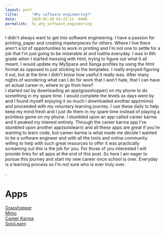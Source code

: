 ```yaml
---
layout: post
title:      "Why software engineering?"
date:       2020-05-20 03:43:22 -0400
permalink:  h1_why_software_engineering
---
```




I didn't always want to get into software engineering.  I have a passion for printing,  paper and creating masterpieces for others.  Where I live there aren't a lot of opportunities to work in printing and I'm not one to settle for a job that I'm just going to be miserable at and loathe everyday. 
    I was in 6th grade when I started messing with html, trying to figure out what it all meant. I would update my MySpace and Xanga profiles by using the html format as opposed to just sticking to the templates. I really enjoyed figuring it out,  but at the time I didn't know how useful it really was.  After many nights of wondering what can I do for work that I won't hate,  that I can have an actual career in, where to go from here?  
		  I started out by downloading an app(grasshopper) on my phone to do something in my spare time. I would complete the levels as days went by and I found myself enjoying it so much I downloaded another app(mimo) and proceeded with my voluntary learning journey. I use these daily to help keep my mind fresh and I just do them in my spare time instead of playing a pointless game on my phone.  I stumbled upon an app called career karma and it peaked my interest entirely.  Through the career karma app I've stumbled upon another app(sololearn) and all these apps are great if you're wanting to learn code,  but career karma is what made me decide I wanted to be a software engineer and with all the tools and online community willing to help with such great resources to offer it was practically screaming out this is the job for you.  For those of you interested I will provide links for all apps at the end of this post. 
			 So here I am eager to pursue this journey and start my new career once school is over. Everyday is a learning process so I'm not sure who is ever truly over.  
			 
	
<html>.
<head>
<title>Apps</title>
</head>
<h1>Apps</h1>
<body>
<a href="https://ghop.page.link/Profile">Grasshopper</a><br />
<a href=" https://play.google.com/store/apps/details?id=com.getmimo">Mimo</a><br />
<a href="https://ck.chat/872ac8">Career Karma</a><br />
<a href="https://www.sololearn.com/?ref=app-text3">SoloLearn</a><br/>
</body>

</html>.

